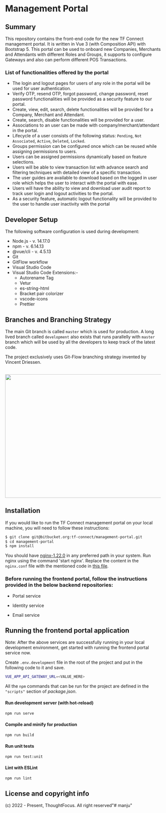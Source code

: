 # Management Portal

## Summary
This repository contains the front-end code for the new TF Connect management portal. It is written in Vue 3 (with Composition API) with Bootstrap 5. This portal can be used to onboard new Companies, Merchants and Attendants with different Roles and Groups, it supports to configure Gateways and also can perform different POS Transactions.

### List of functionalities offered by the portal
* The login and logout pages for users of any role in the portal will be used for user authentication.
* Verify OTP, resend OTP, forgot password, change password, reset password functionalities will be provided as a security feature to our portal.
* Create, view, edit, search, delete functionalities will be provided for a Company, Merchant and Attendant.
* Create, search, disable functionalities will be provided for a user.
* Associations to an user can be made with company/merchant/attendant in the portal.
* Lifecycle of a user consists of the following status: `Pending`, `Not Associated`, `Active`, `Deleted`, `Locked`.
* Groups permission can be configured once which can be reused while assigning permissions to users.
* Users can be assigned permissions dynamically based on feature selections.
* Users will be able to view transaction list with advance search and filtering techniques with detailed view of a specific transaction.
* The user guides are available to download based on the logged in user role which helps the user to interact with the portal with ease.
* Users will have the ability to view and download user audit report to track user login and logout activities to the portal.
* As a security feature, automatic logout functionality will be provided to the user to handle user inactivity with the portal

## Developer Setup
The following software configuration is used during development:

* Node.js - v. 14.17.0
* npm - v. 6.14.13
* @vue/cli - v. 4.5.13
* Git
* GitFlow workflow
* Visual Studio Code
* Visual Studio Code Extensions:- 
  * Autorename Tag
  * Vetur
  * es-string-html
  * Bracket pair colorizer
  * vscode-icons
  * Prettier

## Branches and Branching Strategy
The main Git branch is called `master` which is used for production. A long lived branch called `development` also exists that runs parallelly with `master` branch which will be used by all the developers to keep track of the latest code.

The project exclusively uses Git-Flow branching strategy invented by Vincent Driessen.
<p align="center">
  <br>
  <img src="https://www.linkpicture.com/q/git-strategy.png" height="400" width="600" />
  <br>
</p>

## Installation

If you would like to run the TF Connect management portal on your local machine, you will need to follow these instructions:

```sh
$ git clone git@bitbucket.org:tf-connect/management-portal.git
$ cd management-portal
$ npm install
```

You should have [nginx-1.22.0](http://nginx.org/download/) in any preferred path in your system. Run nginx using the command 'start nginx'. Replace the content in the `nginx.conf` file with the mentioned code in [this file](https://bitbucket.org/tf-connect/management-portal/src/development/nginx-conf.md).

### Before running the frontend portal, follow the instructions provided in the below backend repositories:

- Portal service

- Identity service

- Email service
 

## Running the frontend portal application
Note: After the above services are successfully running in your local development environment, get started with running the frontend portal service now.

Create `.env.development` file in the root of the project and put in the following code to it and save.

```sh
VUE_APP_API_GATEWAY_URL=<VALUE_HERE>
```
All the `npm` commands that can be run for the project are defined in the `"scripts"` section of *package.json*.

#### Run development server (with hot-reload)

```sh
npm run serve
```

#### Compile and minify for production

```sh
npm run build
```

#### Run unit tests

```sh
npm run test:unit
```

#### Lint with ESLint

```sh
npm run lint
```

## License and copyright info
(c) 2022 - Present, ThoughtFocus. All right reserved"# manju" 
